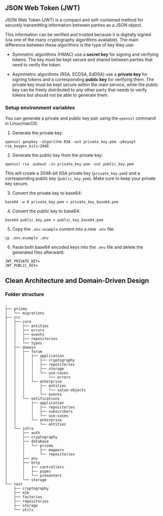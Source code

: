 ## JSON Web Token (JWT)

JSON Web Token (JWT) is a compact and self-contained method for securely transmitting information between parties as a JSON object.

This information can be verified and trusted because it is digitally signed (via one of the many cryptography algorithms available). The main difference between these algorithms is the type of key they use:

- Symmetric algorithms (HMAC) use a **secret key** for signing and verifying tokens. The key must be kept secure and shared between parties that need to verify the token.

- Asymmetric algorithms (RSA, ECDSA, EdDSA) use a **private key** for signing tokens and a corresponding **public key** for verifying them. The private key must be kept secure within the main service, while the public key can be freely distributed to any other party that needs to verify tokens but should not be able to generate them.

### Setup environment variables

You can generate a private and public key pair using the `openssl` command in Linux/macOS:

1. Generate the private key:

```shell
openssl genpkey -algorithm RSA -out private_key.pem -pkeyopt rsa_keygen_bits:2048
```

2. Generate the public key from the private key:

```shell
openssl rsa -pubout -in private_key.pem -out public_key.pem
```

This will create a 2048-bit RSA private key (`private_key.pem`) and a corresponding public key (`public_key.pem`). Make sure to keep your private key secure.

3. Convert the private key to base64:

```shell
base64 -w 0 private_key.pem > private_key_base64.pem
```

4. Convert the public key to base64:

```shell
base64 public_key.pem > public_key_base64.pem
```

5. Copy the `.env.example` content into a new `.env` file:

```shell
cp .env.example .env
```

6. Paste both base64 encoded keys into the `.env` file and delete the generated files afterward:

```properties
JWT_PRIVATE_KEY=
JWT_PUBLIC_KEY=
```

## Clean Architecture and Domain-Driven Design

### Folder structure

```
.
├── prisma
│   └── migrations
├── src
│   ├── core
│   │   ├── entities
│   │   ├── errors
│   │   ├── events
│   │   ├── repositories
│   │   └── types
│   ├── domain
│   │   ├── forum
│   │   │   ├── application
│   │   │   │   ├── cryptography
│   │   │   │   ├── repositories
│   │   │   │   ├── storage
│   │   │   │   └── use-cases
│   │   │   │       └── errors
│   │   │   └── enterprise
│   │   │       ├── entities
│   │   │       │   └── value-objects
│   │   │       └── events
│   │   └── notifications
│   │       ├── application
│   │       │   ├── repositories
│   │       │   ├── subscribers
│   │       │   └── use-cases
│   │       └── enterprise
│   │           └── entities
│   └── infra
│       ├── auth
│       ├── cryptography
│       ├── database
│       │   └── prisma
│       │       ├── mappers
│       │       └── repositories
│       ├── env
│       ├── http
│       │   ├── controllers
│       │   ├── pipes
│       │   └── presenters
│       └── storage
└── test
    ├── cryptography
    ├── e2e
    ├── factories
    ├── repositories
    ├── storage
    └── utils
```
